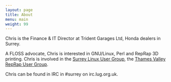 ```yaml
---
layout: page
title: About
menu: main
weight: 99
---
```


Chris is the Finance & IT Director at Trident Garages Ltd, Honda dealers in Surrey.

A FLOSS advocate, Chris is interested in GNU/Linux, Perl and RepRap 3D printing. Chris is involved in the [Surrey Linux User Group](http://surrey.lug.org.uk), the [Thames Valley RepRap User Group](http://tvrrug.org.uk).

Chris can be found in IRC in #surrey on irc.lug.org.uk.

